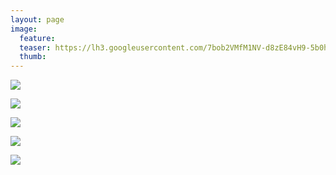 ```yaml
---
layout: page
image:
  feature:
  teaser: https://lh3.googleusercontent.com/7bob2VMfM1NV-d8zE84vH9-5b0hU-j6PKWWn1tfA6Ok=w245-h163-no
  thumb:
---
```


![](https://lh3.googleusercontent.com/rXsZuLex4WZGaDynEZMNnrfx7A7JjKT2_ZSLK49Wvis=w800)

![](https://lh3.googleusercontent.com/0qLxMoE8Iq22PFshVMl4nDEI2UPhKKzUqUFzu1lBHFc=w800)

![](https://lh3.googleusercontent.com/O26zZnKoenGAj1ua9F6X5msz_9SNmia1krvHYxTkWc8=w800)

![](https://lh3.googleusercontent.com/msFxYvPV0sAo4lsA_vUkelpUF6s_naL94wU8gusuakE=w800)

![](https://lh3.googleusercontent.com/jmp1QrEDePCDuTyASrF8NpWzOsa9UCSWJZKqNJwf-WY=w800)
